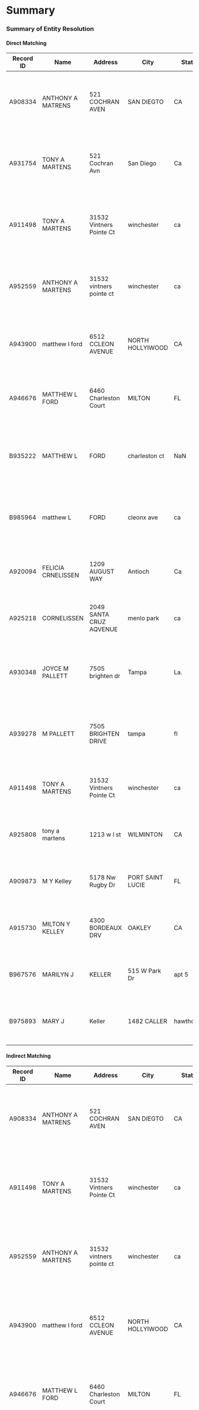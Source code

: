 # Summary

### Summary of Entity Resolution

#### Direct Matching

| Record ID | Name                      | Address                           | City                | State | ZIP     | SSN         | Phone Number  | Explanation                                                                 |
|------------|---------------------------|-----------------------------------|---------------------|-------|---------|-------------|---------------|-----------------------------------------------------------------------------|
| A908334    | ANTHONY A MATRENS         | 521 COCHRAN AVEN                  | SAN DIEGTO          | CA    | 92154   | 202100234   | NaN           | Direct match with A931754 by name and address with minor variations.      |
| A931754    | TONY A MARTENS            | 521 Cochran Avn                   | San Diego           | Ca    | 92154   | 22100234    | NaN           | Direct match with A908334 by name and address with minor variations.      |
| A911498    | TONY A MARTENS            | 31532 Vintners Pointe Ct          | winchester          | ca    | 92596   | 22100234    | NaN           | Direct match with A952559 by name and address with minor variations.      |
| A952559    | ANTHONY A MARTENS         | 31532 vintners pointe ct          | winchester          | ca    | 92596   | 22100234    | NaN           | Direct match with A911498 by name and address with minor variations.      |
| A943900    | matthew l ford            | 6512 CCLEON AVENUE                | NORTH HOLLYIWOOD     | CA    | 91606   | 021-48-0375 | NaN           | Direct match with A946676 by name and SSN with minor variations.          |
| A946676    | MATTHEW L FORD             | 6460 Charleston Court             | MILTON              | FL    | 32570   | 21480375    | NaN           | Direct match with A943900 by name and SSN with minor variations.          |
| B935222    | MATTHEW L                 | FORD                              | charleston ct        | NaN   | 32570   | 850.843.5125| NaN           | Direct match with B985964 by name and address with minor variations.      |
| B985964    | matthew L                 | FORD                              | cleonx ave           | ca    | 91606   | (818)425.4306| NaN           | Direct match with B935222 by name and address with minor variations.      |
| A920094    | FELICIA CRNELISSEN        | 1209 AUGUST WAY                   | Antioch             | Ca    | 94509   | 25047736    | NaN           | Direct match with A925218 by SSN with minor variations.                    |
| A925218    | CORNELISSEN               | 2049 SANTA CRUZ AQVENUE           | menlo park           | ca    | 94025   | 25407736    | NaN           | Direct match with A920094 by SSN with minor variations.                    |
| A930348    | JOYCE M PALLETT           | 7505 brighten dr                  | Tampa                | La.   | 33615   | NaN         | NaN           | Direct match with A939278 by name and address with minor variations.       |
| A939278    | M PALLETT                 | 7505 BRIGHTEN DRIVE               | tampa                | fl    | 33615   | NaN         | NaN           | Direct match with A930348 by name and address with minor variations.       |
| A911498    | TONY A MARTENS            | 31532 Vintners Pointe Ct          | winchester          | ca    | 92596   | 22100234    | NaN           | Direct match with A925808 by name with minor variations.                  |
| A925808    | tony a martens            | 1213 w l st                       | WILMINTON           | CA    | 90744   | 022-10-2034 | NaN           | Direct match with A911498 by name with minor variations.                  |
| A909873    | M Y Kelley                | 5178 Nw Rugby Dr                  | PORT SAINT LUCIE     | FL    | 34983   | 26685998    | NaN           | Direct match with A915730 by name with minor variations.                  |
| A915730    | MILTON Y KELLEY           | 4300 BORDEAUX DRV                 | OAKLEY               | CA    | 9451    | 026-65-8998 | NaN           | Direct match with A909873 by name with minor variations.                  |
| B967576    | MARILYN J                 | KELLER                            | 515 W Park Dr        | apt 5 | MIAMI   | 33172       | 305-652-1001 | Direct match with B975893 by name with minor variations.                  |
| B975893    | MARY J                    | Keller                           | 1482 CALLER           | hawthorne | ca      | 90251       | 424-466-4517 | Direct match with B967576 by name with minor variations.                  |

#### Indirect Matching

| Record ID | Name                      | Address                           | City                | State | ZIP     | SSN         | Phone Number  | Explanation                                                                 |
|------------|---------------------------|-----------------------------------|---------------------|-------|---------|-------------|---------------|-----------------------------------------------------------------------------|
| A908334    | ANTHONY A MATRENS         | 521 COCHRAN AVEN                  | SAN DIEGTO          | CA    | 92154   | 202100234   | NaN           | Indirect match with A911498 and A952559 through name and address variations.|
| A911498    | TONY A MARTENS            | 31532 Vintners Pointe Ct          | winchester          | ca    | 92596   | 22100234    | NaN           | Indirect match with A908334 and A952559 through name and address variations.|
| A952559    | ANTHONY A MARTENS         | 31532 vintners pointe ct          | winchester          | ca    | 92596   | 22100234    | NaN           | Indirect match with A908334 and A911498 through name and address variations.|
| A943900    | matthew l ford            | 6512 CCLEON AVENUE                | NORTH HOLLYIWOOD     | CA    | 91606   | 021-48-0375 | NaN           | Indirect match with A946676 and B935222 through name and SSN variations.    |
| A946676    | MATTHEW L FORD             | 6460 Charleston Court             | MILTON              | FL    | 32570   | 21480375    | NaN           | Indirect match with A943900 and B935222 through name and SSN variations.    |
| B935222    | MATTHEW L                 | FORD                              | charleston ct        | NaN   | 32570   | 850.843.5125| NaN           | Indirect match with A943900 and A946676 through name and SSN variations.    |
| A920094    | FELICIA CRNELISSEN        | 1209 AUGUST WAY                   | Antioch             | Ca    | 94509   | 25047736    | NaN           | Indirect match with A925218 through SSN variations.                          |
| A925218    | CORNELISSEN               | 2049 SANTA CRUZ AQVENUE           | menlo park           | ca    | 94025   | 25407736    | NaN           | Indirect match with A920094 through SSN variations.                          |
| A930348    | JOYCE M PALLETT           | 7505 brighten dr                  | Tampa                | La.   | 33615   | NaN         | NaN           | Indirect match with A939278 through address variations.                     |
| A939278    | M PALLETT                 | 7505 BRIGHTEN DRIVE               | tampa                | fl    | 33615   | NaN         | NaN           | Indirect match with A930348 through address variations.                     |
| A911498    | TONY A MARTENS            | 31532 Vintners Pointe Ct          | winchester          | ca    | 92596   | 22100234    | NaN           | Indirect match with A925808 through name variations.                        |
| A925808    | tony a martens            | 1213 w l st                       | WILMINTON           | CA    | 90744   | 022-10-2034 | NaN           | Indirect match with A911498 through name variations.                        |
| A909873    | M Y Kelley                | 5178 Nw Rugby Dr                  | PORT SAINT LUCIE     | FL    | 34983   | 26685998    | NaN           | Indirect match with A915730 through name variations.                          |
| A915730    | MILTON Y KELLEY           | 4300 BORDEAUX DRV                 | OAKLEY               | CA    | 9451    | 026-65-8998 | NaN           | Indirect match with A909873 through name variations.                          |
| B967576    | MARILYN J                 | KELLER                            | 515 W Park Dr        | apt 5 | MIAMI   | 33172       | 305-652-1001 | Indirect match with B975893 through name variations.                        |
| B975893    | MARY J                    | Keller                           | 1482 CALLER           | hawthorne | ca      | 90251       | 424-466-4517 | Indirect match with B967576 through name variations.                        |

#### Identify Households

| Record ID | Name                      | Address                           | City                | State | ZIP     | SSN         | Phone Number  | Explanation                                                                 |
|------------|---------------------------|-----------------------------------|---------------------|-------|---------|-------------|---------------|-----------------------------------------------------------------------------|
| A908334    | ANTHONY A MATRENS         | 521 COCHRAN AVEN                  | SAN DIEGTO          | CA    | 92154   | 202100234   | NaN           | Household with A931754 by address.                                         |
| A931754    | TONY A MARTENS            | 521 Cochran Avn                   | San Diego           | Ca    | 92154   | 22100234    | NaN           | Household with A908334 by address.                                         |
| A911498    | TONY A MARTENS            | 31532 Vintners Pointe Ct          | winchester          | ca    | 92596   | 22100234    | NaN           | Household with A952559 by address.                                         |
| A952559    | ANTHONY A MARTENS         | 31532 vintners pointe ct          | winchester          | ca    | 92596   | 22100234    | NaN           | Household with A911498 by address.                                         |
| A943900    | matthew l ford            | 6512 CCLEON AVENUE                | NORTH HOLLYIWOOD     | CA    | 91606   | 021-48-0375 | NaN           | Household with B985964 by address.                                          |
| B985964    | matthew L                 | FORD                              | cleonx ave           | ca    | 91606   | (818)425.4306| NaN           | Household with A943900 by address.                                          |
| A946676    | MATTHEW L FORD             | 6460 Charleston Court             | MILTON              | FL    | 32570   | 21480375    | NaN           | Household with B935222 by address.                                         |
| B935222    | MATTHEW L                 | FORD                              | charleston ct        | NaN   | 32570   | 850.843.5125| NaN           | Household with A946676 by address.                                         |
| A920094    | FELICIA CRNELISSEN        | 1209 AUGUST WAY                   | Antioch             | Ca    | 94509   | 25047736    | NaN           | Household with A925218 by address.                                          |
| A925218    | CORNELISSEN               | 2049 SANTA CRUZ AQVENUE           | menlo park           | ca    | 94025   | 25407736    | NaN           | Household with A920094 by address.                                          |
| A930348    | JOYCE M PALLETT           | 7505 brighten dr                  | Tampa                | La.   | 33615   | NaN         | NaN           | Household with A939278 by address.                                           |
| A939278    | M PALLETT                 | 7505 BRIGHTEN DRIVE               | tampa                | fl    | 33615   | NaN         | NaN           | Household with A930348 by address.                                           |
| A911498    | TONY A MARTENS            | 31532 Vintners

#
